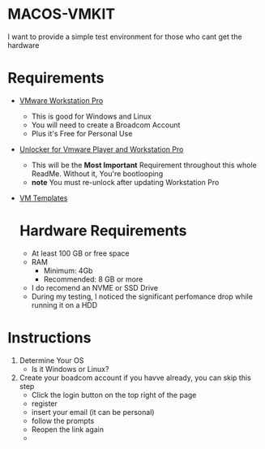 # MACOS-VMKIT
I want to provide a simple test environment for those who cant get the hardware

# Requirements

* [VMware Workstation Pro](https://support.broadcom.com/group/ecx/productdownloads?subfamily=VMware%20Workstation%20Pro&freeDownloads=true)
	* This is good for Windows and Linux
 	* You will need to create a Broadcom Account
  	* Plus it's Free for Personal Use

* [Unlocker for Vmware Player and Workstation Pro](https://github.com/BDisp/unlocker)
    * This will be the **Most Important** Requirement throughout this whole ReadMe. Without it, You're bootlooping
    * **note** You must re-unlock after updating Workstation Pro
* [VM Templates](https://drive.google.com/drive/folders/1DIvjPQzIfyzy0Mj8hEq0Kz1kItAOofXt?usp=drive_link)
   
	# Hardware Requirements
  * At least 100 GB or free space
  * RAM 
  	* Minimum: 4Gb
  	* Recommended: 8 GB or more
   * I do recomend an NVME or SSD Drive
   	* During my testing, I noticed the significant perfomance drop while running it on a HDD 

# Instructions

1. Determine Your OS
	* Is it Windows or Linux?
2. Create your boadcom account if you havve already, you can skip this step
	* Click the login button on the top right of the page
 	* register
  	* insert your email (it can be personal)
   	* follow the prompts
   * Reopen the link again
   * 
